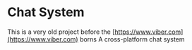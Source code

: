 # Chat System

This is a very old project before the [https://www.viber.com](https://www.viber.com) borns
A cross-platform chat system
